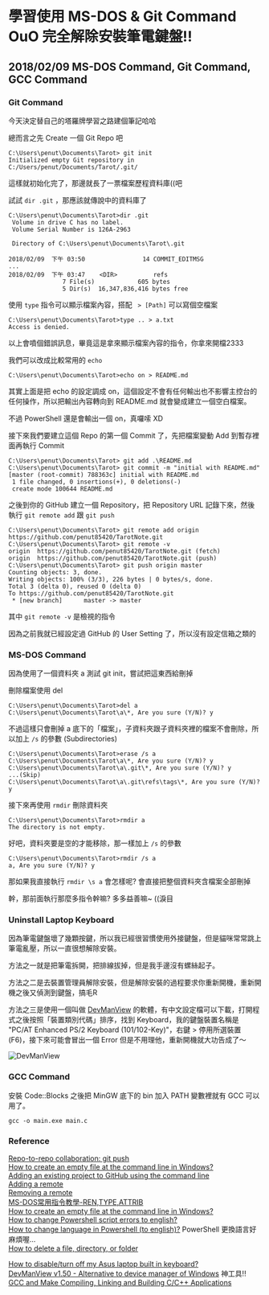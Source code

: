 # 學習使用 MS-DOS & Git Command OuO 完全解除安裝筆電鍵盤!!
## 2018/02/09 MS-DOS Command, Git Command, GCC Command

### Git Command

今天決定替自己的塔羅牌學習之路建個筆記哈哈

總而言之先 Create 一個 Git Repo 吧

```
C:\Users\penut\Documents\Tarot> git init
Initialized empty Git repository in C:/Users/penut/Documents/Tarot/.git/
```

這樣就初始化完了，那邊就長了一票檔案歷程資料庫((吧

試試 `dir .git` ，那應該就傳說中的資料庫了

```
C:\Users\penut\Documents\Tarot>dir .git
 Volume in drive C has no label.
 Volume Serial Number is 126A-2963

 Directory of C:\Users\penut\Documents\Tarot\.git

2018/02/09  下午 03:50                14 COMMIT_EDITMSG
...
2018/02/09  下午 03:47    <DIR>          refs
               7 File(s)            605 bytes
               5 Dir(s)  16,347,836,416 bytes free
```

使用 `type` 指令可以顯示檔案內容，搭配 ` > [Path]` 可以寫個空檔案

```
C:\Users\penut\Documents\Tarot>type .. > a.txt
Access is denied.
```

以上會噴個錯誤訊息，畢竟這是拿來顯示檔案內容的指令，你拿來開檔2333

我們可以改成比較常用的 `echo`

```
C:\Users\penut\Documents\Tarot>echo on > README.md
```

其實上面是把 echo 的設定調成 on，這個設定不會有任何輸出也不影響主控台的任何操作，所以把輸出內容轉向到 README.md 就會變成建立一個空白檔案。

不過 PowerShell 還是會輸出一個 on，真囉嗦 XD

接下來我們要建立這個 Repo 的第一個 Commit 了，先把檔案變動 Add 到暫存裡面再執行 Commit

```
C:\Users\penut\Documents\Tarot> git add .\README.md
C:\Users\penut\Documents\Tarot> git commit -m "initial with README.md"
[master (root-commit) 788363c] initial with README.md
 1 file changed, 0 insertions(+), 0 deletions(-)
 create mode 100644 README.md
```

之後到你的 GitHub 建立一個 Repository，把 Repository URL 記錄下來，然後執行 `git remote add` 跟 `git push`

```
C:\Users\penut\Documents\Tarot> git remote add origin https://github.com/penut85420/TarotNote.git
C:\Users\penut\Documents\Tarot> git remote -v
origin  https://github.com/penut85420/TarotNote.git (fetch)
origin  https://github.com/penut85420/TarotNote.git (push)
C:\Users\penut\Documents\Tarot> git push origin master
Counting objects: 3, done.
Writing objects: 100% (3/3), 226 bytes | 0 bytes/s, done.
Total 3 (delta 0), reused 0 (delta 0)
To https://github.com/penut85420/TarotNote.git
 * [new branch]      master -> master
```

其中 `git remote -v` 是檢視的指令

因為之前我就已經設定過 GitHub 的 User Setting 了，所以沒有設定信箱之類的

### MS-DOS Command

因為使用了一個資料夾 a 測試 git init，嘗試把這東西給刪掉

刪除檔案使用 del

```
C:\Users\penut\Documents\Tarot>del a
C:\Users\penut\Documents\Tarot\a\*, Are you sure (Y/N)? y
```

不過這樣只會刪掉 a 底下的「檔案」，子資料夾跟子資料夾裡的檔案不會刪除，所以加上 `/s` 的參數 (Subdirectories)

```
C:\Users\penut\Documents\Tarot>erase /s a
C:\Users\penut\Documents\Tarot\a\*, Are you sure (Y/N)? y
C:\Users\penut\Documents\Tarot\a\.git\*, Are you sure (Y/N)? y
...(Skip)
C:\Users\penut\Documents\Tarot\a\.git\refs\tags\*, Are you sure (Y/N)? y
```

接下來再使用 `rmdir` 刪除資料夾

```
C:\Users\penut\Documents\Tarot>rmdir a
The directory is not empty.
```

好吧，資料夾要是空的才能移除，那一樣加上 `/s` 的參數

```
C:\Users\penut\Documents\Tarot>rmdir /s a
a, Are you sure (Y/N)? y
```

那如果我直接執行 `rmdir \s a` 會怎樣呢? 會直接把整個資料夾含檔案全部刪掉

幹，那前面執行那麼多指令幹嘛? 多多益善嘛~ ((淚目

### Uninstall Laptop Keyboard

因為筆電鍵盤壞了幾顆按鍵，所以我已經很習慣使用外接鍵盤，但是貓咪常常跳上筆電亂壓，所以一直很想解除安裝。

方法之一就是把筆電拆開，把排線拔掉，但是我手邊沒有螺絲起子。

方法之二是去裝置管理員解除安裝，但是解除安裝的過程要求你重新開機，重新開機之後又偵測到鍵盤，搞毛R

方法之三是使用一個叫做 [DevManView](https://www.nirsoft.net/utils/device_manager_view.html) 的軟體，有中文設定檔可以下載，打開程式之後按照「裝置類別代碼」排序，找到 Keyboard，我的鍵盤裝置名稱是 "PC/AT Enhanced PS/2 Keyboard (101/102-Key)"，右鍵 > 停用所選裝置(F6)，接下來可能會冒出一個 Error 但是不用理他，重新開機就大功告成了～

![DevManView](https://i.imgur.com/sqFRNNB.png)

### GCC Command

安裝 Code::Blocks 之後把 MinGW 底下的 bin 加入 PATH 變數裡就有 GCC 可以用了。

```
gcc -o main.exe main.c
```

### Reference

[Repo-to-repo collaboration: git push](https://goo.gl/Ycu6Ka)  
[How to create an empty file at the command line in Windows?](https://goo.gl/p5TqeL)  
[Adding an existing project to GitHub using the command line](https://goo.gl/oCBR9a)  
[Adding a remote](https://goo.gl/jwUD2Y)  
[Removing a remote](https://goo.gl/BCwkV8)  
[MS-DOS常用指令教學-REN,TYPE,ATTRIB](https://goo.gl/fPib1c)  
[How to create an empty file at the command line in Windows?](https://goo.gl/ZoUf6c)  
[How to change Powershell script errors to english?](https://goo.gl/opfp9v)  
[How to change language in Powershell (to english)?](https://goo.gl/EsAZBF) PowerShell 更換語言好麻煩喔...  
[How to delete a file, directory, or folder](https://goo.gl/3JN7NR)  

[How to disable/turn off my Asus laptop built in keyboard?](https://goo.gl/2P5uin)  
[DevManView v1.50 - Alternative to device manager of Windows](https://goo.gl/knWJXs) 神工具!!  
[GCC and Make Compiling, Linking and Building C/C++ Applications](https://goo.gl/tmpLNp)